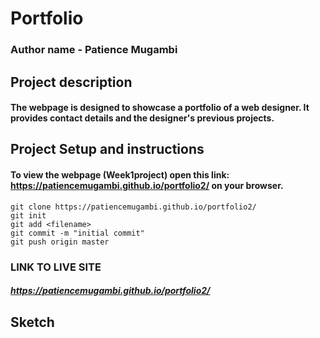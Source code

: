 # Portfolio
### Author name - Patience Mugambi


## Project description
#### The webpage is designed to showcase a portfolio of a web designer. It provides contact details and the designer's previous projects.

## Project Setup and instructions
#### To view the webpage (Week1project) open this link: https://patiencemugambi.github.io/portfolio2/ on your browser.

```
git clone https://patiencemugambi.github.io/portfolio2/
git init
git add <filename>
git commit -m "initial commit"
git push origin master
```


### LINK TO LIVE SITE
##### https://patiencemugambi.github.io/portfolio2/

## Sketch

